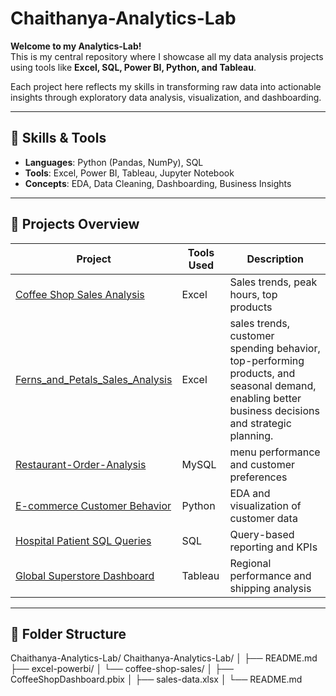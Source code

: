 # Chaithanya-Analytics-Lab

**Welcome to my Analytics-Lab!**  
This is my central repository where I showcase all my data analysis projects using tools like **Excel, SQL, Power BI, Python, and Tableau**.

Each project here reflects my skills in transforming raw data into actionable insights through exploratory data analysis, visualization, and dashboarding.

---

## 🧠 Skills & Tools
- **Languages**: Python (Pandas, NumPy), SQL
- **Tools**: Excel, Power BI, Tableau, Jupyter Notebook
- **Concepts**: EDA, Data Cleaning, Dashboarding, Business Insights

---

## 📁 Projects Overview

| Project | Tools Used | Description |
|--------|------------|-------------|
| [Coffee Shop Sales Analysis](https://github.com/cspoojary/Coffee-Shop-Sales-Analysis) | Excel | Sales trends, peak hours, top products |
| [Ferns_and_Petals_Sales_Analysis](https://github.com/cspoojary/Ferns_and_Petals_Sales_Analysis) | Excel | sales trends, customer spending behavior, top-performing products, and seasonal demand, enabling better business decisions and strategic planning. |
| [Restaurant-Order-Analysis](https://github.com/cspoojary/Restaurant-Order-Analysis?tab=readme-ov-file) | MySQL | menu performance and customer preferences |
| [E-commerce Customer Behavior](./python/ecommerce-eda) | Python | EDA and visualization of customer data |
| [Hospital Patient SQL Queries](./sql/hospital-analysis) | SQL | Query-based reporting and KPIs |
| [Global Superstore Dashboard](./tableau/global-superstore) | Tableau | Regional performance and shipping analysis |

---

## 📂 Folder Structure
Chaithanya-Analytics-Lab/
Chaithanya-Analytics-Lab/
│
├── README.md
├── excel-powerbi/
│   └── coffee-shop-sales/
│       ├── CoffeeShopDashboard.pbix
│       ├── sales-data.xlsx
│       └── README.md



